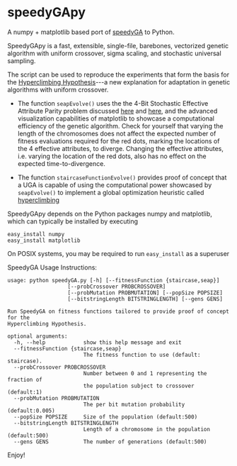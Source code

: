 speedyGApy
==========

A numpy + matplotlib based port of [speedyGA](http://www.mathworks.com/matlabcentral/fileexchange/15164) to Python. 

SpeedyGApy is a fast, extensible, single-file, barebones, vectorized genetic algorithm with uniform crossover, sigma scaling, and stochastic universal sampling. 

The script can be used to reproduce the experiments that form the basis for the [Hyperclimbing Hypothesis](http://s3.amazonaws.com/burjorjee/www/hyperclimbing_hypothesis_2013.pdf)---a new explanation for adaptation in genetic algorithms with uniform crossover.

+ The function `seapEvolve()` uses the the 4-Bit Stochastic Effective Attribute Parity problem discussed [here](http://blog.hackingevolution.net/2013/01/20/foga-2013-slides/) and [here](http://blog.hackingevolution.net/2009/06/29/red-dots-blue-dots/), and the advanced visualization capabilities of matplotlib to showcase a computational efficiency of the genetic algorithm. Check for yourself that varying the length of the chromosomes does not affect the expected number of fitness evaluations required for the red dots, marking the locations of the 4 effective attributes, to diverge. Changing the effective attributes, i.e. varying the location of the red dots, also has no effect on the expected time-to-divergence. 

+ The function `staircaseFunctionEvolve()` provides proof of concept that a UGA is capable of using the computational power showcased by `seapEvolve()` to implement a global optimization heuristic called [hyperclimbing](http://s3.amazonaws.com/burjorjee/www/hyperclimbing_hypothesis_2013.pdf)

SpeedyGApy depends on the Python packages numpy and matplotlib, which can typically be installed by executing 

    easy_install numpy 
    easy_install matplotlib

On POSIX systems, you may be required to run `easy_install` as a superuser


SpeedyGA Usage Instructions:

    usage: python speedyGA.py [-h] [--fitnessFunction {staircase,seap}]
                       [--probCrossover PROBCROSSOVER]
                       [--probMutation PROBMUTATION] [--popSize POPSIZE]
                       [--bitstringLength BITSTRINGLENGTH] [--gens GENS]
    
    Run SpeedyGA on fitness functions tailored to provide proof of concept for the
    Hyperclimbing Hypothesis.
    
    optional arguments:
      -h, --help            show this help message and exit
      --fitnessFunction {staircase,seap}
                            The fitness function to use (default: staircase).
      --probCrossover PROBCROSSOVER
                            Number between 0 and 1 representing the fraction of
                            the population subject to crossover (default:1)
      --probMutation PROBMUTATION
                            The per bit mutation probability (default:0.005)
      --popSize POPSIZE     Size of the population (default:500)
      --bitstringLength BITSTRINGLENGTH
                            Length of a chromosome in the population (default:500)
      --gens GENS           The number of generations (default:500)
Enjoy!
